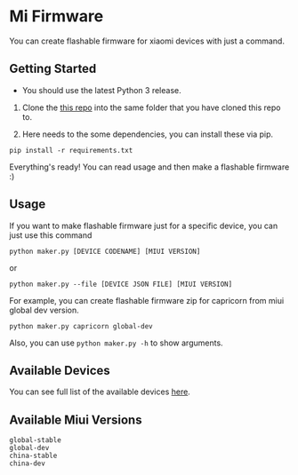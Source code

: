 # Mi Firmware

You can create flashable firmware for xiaomi devices with just a command.

## Getting Started

* You should use the latest Python 3 release.

1) Clone the [this repo](https://github.com/ardadem/xiaomi-flashable-firmware-creator) into the same folder that you have cloned this repo to.

2) Here needs to the some dependencies, you can install these via pip.

```
pip install -r requirements.txt
```

Everything's ready! You can read usage and then make a flashable firmware :)

## Usage

If you want to make flashable firmware just for a specific device, you can just use this command

```
python maker.py [DEVICE CODENAME] [MIUI VERSION]
```

or

```
python maker.py --file [DEVICE JSON FILE] [MIUI VERSION]
```

For example, you can create flashable firmware zip for capricorn from miui global dev version.

```
python maker.py capricorn global-dev
```

Also, you can use `python maker.py -h` to show arguments.

## Available Devices

You can see full list of the available devices [here](https://github.com/mifirmware/devices#available-devices).

## Available Miui Versions

```
global-stable
global-dev
china-stable
china-dev
```
